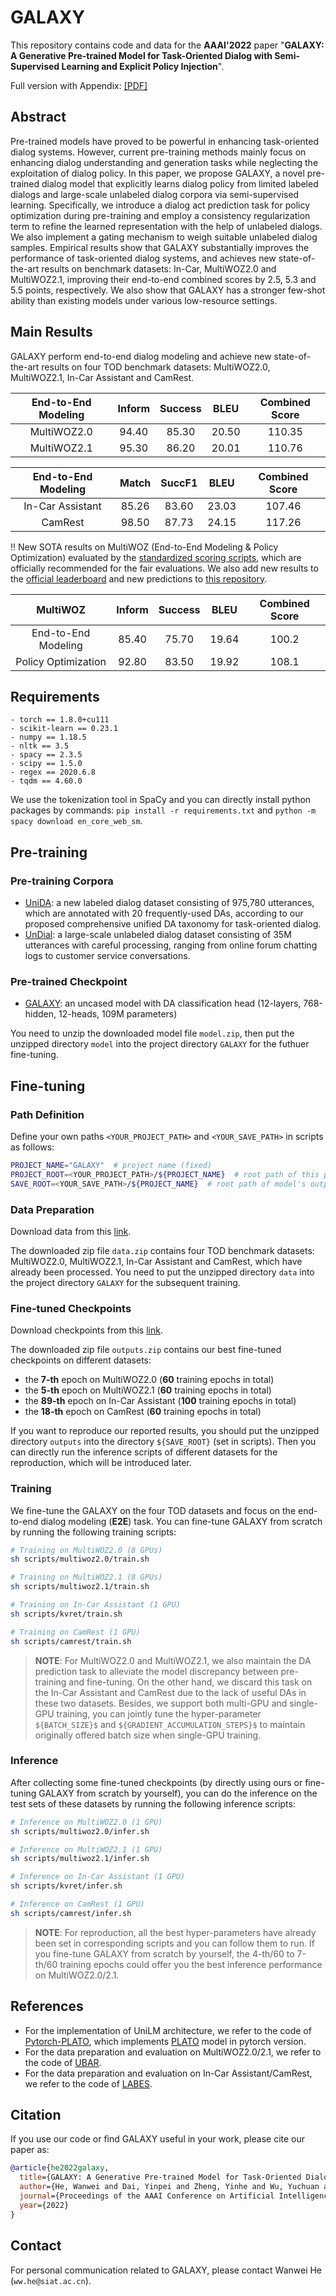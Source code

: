 # GALAXY
This repository contains code and data for the **AAAI'2022** paper "**GALAXY: A Generative Pre-trained Model for Task-Oriented Dialog with Semi-Supervised Learning and Explicit Policy Injection**".

Full version with Appendix: [[PDF]](https://arxiv.org/abs/2111.14592)

## Abstract
Pre-trained models have proved to be powerful in enhancing task-oriented dialog systems. However, current pre-training methods mainly focus on enhancing dialog understanding and generation tasks while neglecting the exploitation of dialog policy. In this paper, we propose GALAXY, a novel pre-trained dialog model that explicitly learns dialog policy from limited labeled dialogs and large-scale unlabeled dialog corpora via semi-supervised learning. Specifically, we introduce a dialog act prediction task for policy optimization during pre-training and employ a consistency regularization term to refine the learned representation with the help of unlabeled dialogs. We also implement a gating mechanism to weigh suitable unlabeled dialog samples. Empirical results show that GALAXY substantially improves the performance of task-oriented dialog systems, and achieves new state-of-the-art results on benchmark datasets: In-Car, MultiWOZ2.0 and MultiWOZ2.1, improving their end-to-end combined scores by 2.5, 5.3 and 5.5 points, respectively. We also show that GALAXY has a stronger few-shot ability than existing models under various low-resource settings.

## Main Results
GALAXY perform end-to-end dialog modeling and achieve new state-of-the-art results on four TOD benchmark datasets: MultiWOZ2.0, MultiWOZ2.1, In-Car Assistant and CamRest.

| End-to-End Modeling | Inform | Success |  BLEU | Combined Score |
|:-------------------:|:------:|:-------:|:-----:|:--------------:|
|     MultiWOZ2.0     |  94.40 |  85.30  | 20.50 |     110.35     |
|     MultiWOZ2.1     |  95.30 |  86.20  | 20.01 |     110.76     |

| End-to-End Modeling | Match | SuccF1 |  BLEU | Combined Score |
|:-------------------:|:-----:|:------:|:-----:|:--------------:|
|   In-Car Assistant  | 85.26 |  83.60 | 23.03 |     107.46     |
|       CamRest       | 98.50 |  87.73 | 24.15 |     117.26     |

:bangbang: New SOTA results on MultiWOZ (End-to-End Modeling & Policy Optimization) evaluated by the [standardized scoring scripts](https://github.com/Tomiinek/MultiWOZ_Evaluation), which are officially recommended for the fair evaluations. We also add new results to the [official leaderboard](https://github.com/budzianowski/multiwoz) and new predictions to [this repository](https://github.com/Tomiinek/MultiWOZ_Evaluation/tree/master/predictions).

| MultiWOZ | Inform | Success |  BLEU | Combined Score |
|:-------------------:|:------:|:-------:|:-----:|:--------------:|
|     End-to-End Modeling     |  85.40 |  75.70  | 19.64 |     100.2     |
|     Policy Optimization     |  92.80 |  83.50  | 19.92 |     108.1     |

## Requirements
```
- torch == 1.8.0+cu111
- scikit-learn == 0.23.1
- numpy == 1.18.5
- nltk == 3.5
- spacy == 2.3.5
- scipy == 1.5.0
- regex == 2020.6.8
- tqdm == 4.60.0
```
We use the tokenization tool in SpaCy and you can directly install python packages by commands: `pip install -r requirements.txt` and `python -m spacy download en_core_web_sm`.

## Pre-training
### Pre-training Corpora
- [UniDA](https://drive.google.com/file/d/1t7YaaZ0niVcypFIi-3P8s9zKCh7Zs3aN/view?usp=sharing): a new labeled dialog dataset consisting of 975,780 utterances, which are annotated with 20 frequently-used DAs, according to our proposed comprehensive unified DA taxonomy for task-oriented dialog.
- [UnDial](https://drive.google.com/file/d/1t7YaaZ0niVcypFIi-3P8s9zKCh7Zs3aN/view?usp=sharing): a large-scale unlabeled dialog dataset consisting of 35M utterances with careful processing, ranging from online forum chatting logs to customer service conversations.

### Pre-trained Checkpoint
- [GALAXY](https://drive.google.com/file/d/16WolpMhg5bRIETuqQpENBBGndCYelaxA/view?usp=sharing): an uncased model with DA classification head (12-layers, 768-hidden, 12-heads, 109M parameters)

You need to unzip the downloaded model file `model.zip`, then put the unzipped directory `model` into the project directory `GALAXY` for the futhuer fine-tuning.

## Fine-tuning
### Path Definition
Define your own paths `<YOUR_PROJECT_PATH>` and `<YOUR_SAVE_PATH>` in scripts as follows: 
```sh
PROJECT_NAME="GALAXY"  # project name (fixed)
PROJECT_ROOT=<YOUR_PROJECT_PATH>/${PROJECT_NAME}  # root path of this project
SAVE_ROOT=<YOUR_SAVE_PATH>/${PROJECT_NAME}  # root path of model's output
```

### Data Preparation
Download data from this [link](https://drive.google.com/file/d/1Spb48PwH1vIyRIR1gCkcJ3f-aIsIsuXx/view?usp=sharing). 

The downloaded zip file `data.zip` contains four TOD benchmark datasets: MultiWOZ2.0, MultiWOZ2.1, In-Car Assistant and CamRest, which have already been processed. You need to put the unzipped directory `data` into the project directory `GALAXY` for the subsequent training.

### Fine-tuned Checkpoints
Download checkpoints from this [link](https://drive.google.com/file/d/1158aGRryHNX7YdH_HV-YAEEksatoxNUj/view?usp=sharing). 

The downloaded zip file `outputs.zip` contains our best fine-tuned checkpoints on different datasets: 
- the **7-th** epoch on MultiWOZ2.0 (**60** training epochs in total)
- the **5-th** epoch on MultiWOZ2.1 (**60** training epochs in total)
- the **89-th** epoch on In-Car Assistant (**100** training epochs in total)
- the **18-th** epoch on CamRest (**60** training epochs in total)

If you want to reproduce our reported results, you should put the unzipped directory `outputs` into the directory `${SAVE_ROOT}` (set in scripts). 
Then you can directly run the inference scripts of different datasets for the reproduction, which will be introduced later.

### Training
We fine-tune the GALAXY on the four TOD datasets and focus on the end-to-end dialog modeling (**E2E**) task.
You can fine-tune GALAXY from scratch by running the following training scripts:

```sh
# Training on MultiWOZ2.0 (8 GPUs)
sh scripts/multiwoz2.0/train.sh

# Training on MultiWOZ2.1 (8 GPUs)
sh scripts/multiwoz2.1/train.sh

# Training on In-Car Assistant (1 GPU)
sh scripts/kvret/train.sh

# Training on CamRest (1 GPU)
sh scripts/camrest/train.sh
```
> **NOTE**: For MultiWOZ2.0 and MultiWOZ2.1, we also maintain the DA prediction task to alleviate the model discrepancy between pre-training and fine-tuning. On the other hand, we discard this task on the In-Car Assistant and CamRest due to the lack of useful DAs in these two datasets.
Besides, we support both multi-GPU and single-GPU training, you can jointly tune the hyper-parameter `${BATCH_SIZE}$` and `${GRADIENT_ACCUMULATION_STEPS}$` to maintain originally offered batch size when single-GPU training.

### Inference
After collecting some fine-tuned checkpoints (by directly using ours or fine-tuning GALAXY from scratch by yourself), you can do the inference on the test sets of these datasets by running the following inference scripts:

```sh
# Inference on MultiWOZ2.0 (1 GPU)
sh scripts/multiwoz2.0/infer.sh

# Inference on MultiWOZ2.1 (1 GPU)
sh scripts/multiwoz2.1/infer.sh

# Inference on In-Car Assistant (1 GPU)
sh scripts/kvret/infer.sh

# Inference on CamRest (1 GPU)
sh scripts/camrest/infer.sh
```
> **NOTE**: For reproduction, all the best hyper-parameters have already been set in corresponding scripts and you can follow them to run.
If you fine-tune GALAXY from scratch by yourself, the 4-th/60 to 7-th/60 training epochs could offer you the best inference performance on MultiWOZ2.0/2.1.

## References
- For the implementation of UniLM architecture, we refer to the code of [Pytorch-PLATO](https://github.com/HwwAncient/Pytorch-PLATO), 
  which implements [PLATO](https://github.com/PaddlePaddle/Research/tree/master/NLP/Dialogue-PLATO) model in pytorch version.
- For the data preparation and evaluation on MultiWOZ2.0/2.1, we refer to the code of [UBAR](https://github.com/TonyNemo/UBAR-MultiWOZ).
- For the data preparation and evaluation on In-Car Assistant/CamRest, we refer to the code of [LABES](https://github.com/thu-spmi/LABES).

## Citation
If you use our code or find GALAXY useful in your work, please cite our paper as:

```bib
@article{he2022galaxy,
  title={GALAXY: A Generative Pre-trained Model for Task-Oriented Dialog with Semi-Supervised Learning and Explicit Policy Injection},
  author={He, Wanwei and Dai, Yinpei and Zheng, Yinhe and Wu, Yuchuan and Cao, Zheng and Liu, Dermot and Jiang, Peng and Yang, Min and Huang, Fei and Si, Luo and others},
  journal={Proceedings of the AAAI Conference on Artificial Intelligence},
  year={2022}
}
```

## Contact
For personal communication related to GALAXY, please contact Wanwei He (`ww.he@siat.ac.cn`).
